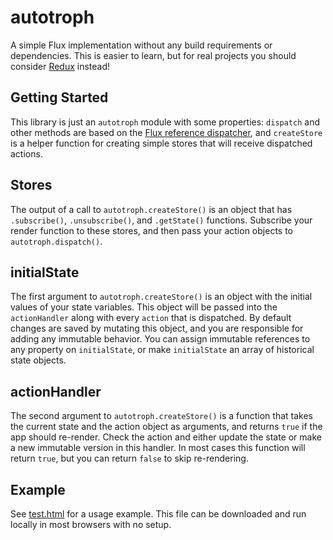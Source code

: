 # autotroph
A simple Flux implementation without any build requirements or dependencies. This is easier to learn, but for real projects you should consider [Redux](http://redux.js.org/) instead!

## Getting Started
This library is just an `autotroph` module with some properties: `dispatch` and other methods are based on the [Flux reference dispatcher](https://github.com/facebook/flux/blob/master/src/Dispatcher.js), and `createStore` is a helper function for creating simple stores that will receive dispatched actions.

## Stores
The output of a call to `autotroph.createStore()` is an object that has `.subscribe()`, `.unsubscribe()`, and `.getState()` functions. Subscribe your render function to these stores, and then pass your action objects to `autotroph.dispatch()`.

## initialState
The first argument to `autotroph.createStore()` is an object with the initial values of your state variables. This object will be passed into the `actionHandler` along with every `action` that is dispatched. By default changes are saved by mutating this object, and you are responsible for adding any immutable behavior. You can assign immutable references to any property on `initialState`, or make `initialState` an array of historical state objects.

## actionHandler
The second argument to `autotroph.createStore()` is a function that takes the current state and the action object as arguments, and returns `true` if the app should re-render. Check the action and either update the state or make a new immutable version in this handler. In most cases this function will return `true`, but you can return `false` to skip re-rendering.

## Example
See [test.html](https://github.com/guscost/simple-flux/blob/master/test.html) for a usage example. This file can be downloaded and run locally in most browsers with no setup.
